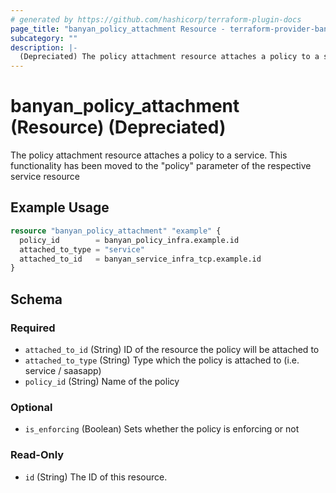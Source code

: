 ```yaml
---
# generated by https://github.com/hashicorp/terraform-plugin-docs
page_title: "banyan_policy_attachment Resource - terraform-provider-banyan"
subcategory: ""
description: |-
  (Depreciated) The policy attachment resource attaches a policy to a service. This functionality has been moved to the "policy" parameter of the respective service resource
---
```


# banyan_policy_attachment (Resource) (Depreciated)

The policy attachment resource attaches a policy to a service. This functionality has been moved to the "policy" parameter of the respective service resource

## Example Usage

```terraform
resource "banyan_policy_attachment" "example" {
  policy_id        = banyan_policy_infra.example.id
  attached_to_type = "service"
  attached_to_id   = banyan_service_infra_tcp.example.id
}
```

<!-- schema generated by tfplugindocs -->
## Schema

### Required

- `attached_to_id` (String) ID of the resource the policy will be attached to
- `attached_to_type` (String) Type which the policy is attached to (i.e. service / saasapp)
- `policy_id` (String) Name of the policy

### Optional

- `is_enforcing` (Boolean) Sets whether the policy is enforcing or not

### Read-Only

- `id` (String) The ID of this resource.


